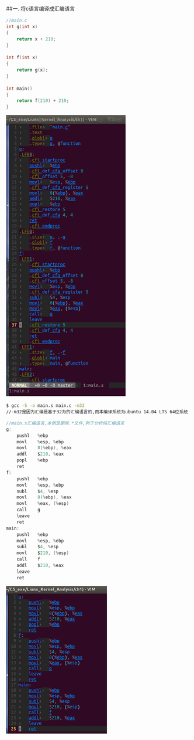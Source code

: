 

##一. 将c语言编译成汇编语言


```c
//main.c
int g(int x)
{
    return x + 210;
}

int f(int x)
{
    return g(x);
}

int main()
{
    return f(210) + 210;
}
```
![main.c](huibian_main_s_before.png)

```sh
$ gcc -S -o main.s main.c -m32
//-m32是因为汇编是基于32为的汇编语言的,而本编译系统为ubuntu 14.04 LTS 64位系统
```

```c
//main.s汇编语言,本例是删除.*文件,利于分析纯汇编语言
g:
	pushl	%ebp
	movl	%esp, %ebp
	movl	8(%ebp), %eax
	addl	$210, %eax
	popl	%ebp
	ret
f:
	pushl	%ebp
	movl	%esp, %ebp
	subl	$4, %esp
	movl	8(%ebp), %eax
	movl	%eax, (%esp)
	call	g
	leave
	ret
main:
	pushl	%ebp
	movl	%esp, %ebp
	subl	$4, %esp
	movl	$210, (%esp)
	call	f
	addl	$210, %eax
	leave
	ret
```
![main.s](huibian_main_s_after.png)
